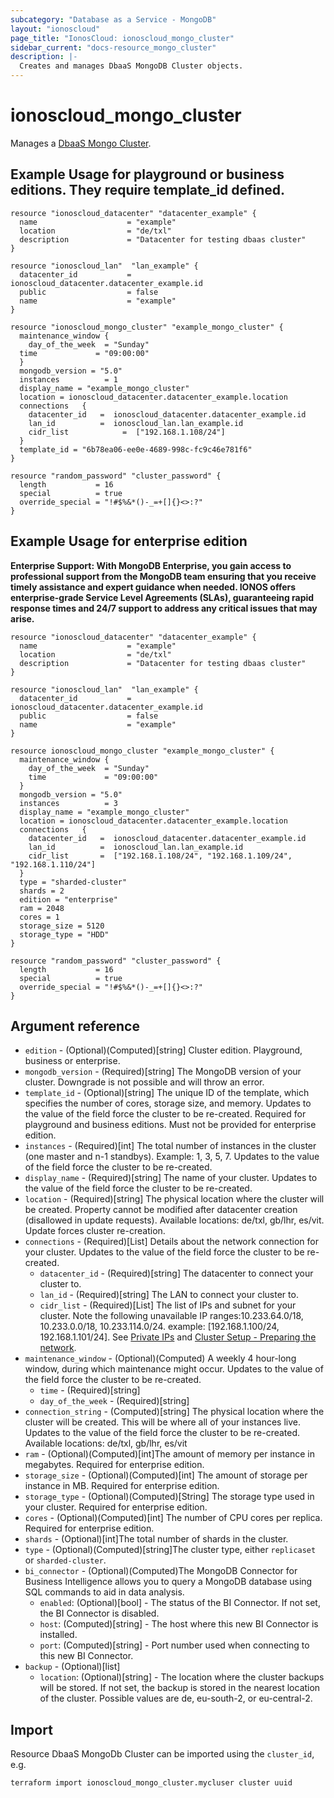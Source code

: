 ```yaml
---
subcategory: "Database as a Service - MongoDB"
layout: "ionoscloud"
page_title: "IonosCloud: ionoscloud_mongo_cluster"
sidebar_current: "docs-resource_mongo_cluster"
description: |-
  Creates and manages DbaaS MongoDB Cluster objects.
---
```


# ionoscloud_mongo_cluster

Manages a [DbaaS Mongo Cluster](https://docs.ionos.com/cloud/databases/mongodb/overview).

## Example Usage for playground or business editions. They require template_id defined.

```hcl
resource "ionoscloud_datacenter" "datacenter_example" {
  name                    = "example"
  location                = "de/txl"
  description             = "Datacenter for testing dbaas cluster"
}

resource "ionoscloud_lan"  "lan_example" {
  datacenter_id           = ionoscloud_datacenter.datacenter_example.id
  public                  = false
  name                    = "example"
}

resource "ionoscloud_mongo_cluster" "example_mongo_cluster" {
  maintenance_window {
    day_of_the_week  = "Sunday"
  time             = "09:00:00"
  }
  mongodb_version = "5.0"
  instances          = 1
  display_name = "example_mongo_cluster"
  location = ionoscloud_datacenter.datacenter_example.location
  connections   {
    datacenter_id   =  ionoscloud_datacenter.datacenter_example.id
    lan_id          =  ionoscloud_lan.lan_example.id
    cidr_list            =  ["192.168.1.108/24"]
  }
  template_id = "6b78ea06-ee0e-4689-998c-fc9c46e781f6"
}

resource "random_password" "cluster_password" {
  length           = 16
  special          = true
  override_special = "!#$%&*()-_=+[]{}<>:?"
}
```
## Example Usage for enterprise edition

**Enterprise Support: With MongoDB Enterprise, you gain access to professional support from the MongoDB team ensuring that you receive timely assistance and expert guidance when needed. IONOS offers enterprise-grade Service Level Agreements (SLAs), guaranteeing rapid response times and 24/7 support to address any critical issues that may arise.**

```hcl
resource "ionoscloud_datacenter" "datacenter_example" {
  name                    = "example"
  location                = "de/txl"
  description             = "Datacenter for testing dbaas cluster"
}

resource "ionoscloud_lan"  "lan_example" {
  datacenter_id           = ionoscloud_datacenter.datacenter_example.id
  public                  = false
  name                    = "example"
}

resource ionoscloud_mongo_cluster "example_mongo_cluster" {
  maintenance_window {
    day_of_the_week  = "Sunday"
    time             = "09:00:00"
  }
  mongodb_version = "5.0"
  instances          = 3
  display_name = "example_mongo_cluster"
  location = ionoscloud_datacenter.datacenter_example.location
  connections   {
    datacenter_id   =  ionoscloud_datacenter.datacenter_example.id
    lan_id          =  ionoscloud_lan.lan_example.id
    cidr_list       =  ["192.168.1.108/24", "192.168.1.109/24", "192.168.1.110/24"]
  }
  type = "sharded-cluster"
  shards = 2
  edition = "enterprise"
  ram = 2048
  cores = 1
  storage_size = 5120
  storage_type = "HDD"
}

resource "random_password" "cluster_password" {
  length           = 16
  special          = true
  override_special = "!#$%&*()-_=+[]{}<>:?"
}
```

## Argument reference

* `edition` - (Optional)(Computed)[string] Cluster edition. Playground, business or enterprise.
* `mongodb_version` - (Required)[string] The MongoDB version of your cluster. Downgrade is not possible and will throw an error.
* `template_id` - (Optional)[string] The unique ID of the template, which specifies the number of cores, storage size, and memory. Updates to the value of the field force the cluster to be re-created. Required for playground and business editions. Must not be provided for enterprise edition.
* `instances` - (Required)[int] The total number of instances in the cluster (one master and n-1 standbys). Example: 1, 3, 5, 7. Updates to the value of the field force the cluster to be re-created.
* `display_name` - (Required)[string] The name of your cluster. Updates to the value of the field force the cluster to be re-created.
* `location` - (Required)[string] The physical location where the cluster will be created. Property cannot be modified after datacenter creation (disallowed in update requests). Available locations: de/txl, gb/lhr, es/vit. Update forces cluster re-creation.
* `connections` - (Required)[List] Details about the network connection for your cluster. Updates to the value of the field force the cluster to be re-created.
    * `datacenter_id` - (Required)[string] The datacenter to connect your cluster to.
    * `lan_id` - (Required)[string] The LAN to connect your cluster to.
    * `cidr_list` - (Required)[List] The list of IPs and subnet for your cluster. Note the following unavailable IP ranges:10.233.64.0/18, 10.233.0.0/18, 10.233.114.0/24. example: [192.168.1.100/24, 192.168.1.101/24]. See [Private IPs](https://www.ionos.com/help/server-cloud-infrastructure/private-network/private-ip-address-ranges/) and [Cluster Setup - Preparing the network](https://docs.ionos.com/cloud/databases/mongodb/api-howtos/create-a-cluster#preparing-the-network).
* `maintenance_window` - (Optional)(Computed) A weekly 4 hour-long window, during which maintenance might occur.  Updates to the value of the field force the cluster to be re-created.
    * `time` - (Required)[string]
    * `day_of_the_week` - (Required)[string]
* `connection_string` - (Computed)[string] The physical location where the cluster will be created. This will be where all of your instances live. Updates to the value of the field force the cluster to be re-created. Available locations: de/txl, gb/lhr, es/vit
* `ram` - (Optional)(Computed)[int]The amount of memory per instance in megabytes. Required for enterprise edition.
* `storage_size` - (Optional)(Computed)[int] The amount of storage per instance in MB. Required for enterprise edition.
* `storage_type` - (Optional)(Computed)[String] The storage type used in your cluster. Required for enterprise edition.
* `cores` - (Optional)(Computed)[int] The number of CPU cores per replica. Required for enterprise edition.
* `shards` - (Optional)[int]The total number of shards in the cluster.
* `type` - (Optional)(Computed)[string]The cluster type, either `replicaset` or `sharded-cluster`.
* `bi_connector` - (Optional)(Computed)The MongoDB Connector for Business Intelligence allows you to query a MongoDB database using SQL commands to aid in data analysis.
  * `enabled`: (Optional)[bool] - The status of the BI Connector. If not set, the BI Connector is disabled. 
  * `host`: (Computed)[string] - The host where this new BI Connector is installed.
  * `port`: (Computed)[string] - Port number used when connecting to this new BI Connector.
* `backup` - (Optional)[list]
  * `location`: (Optional)[string] - The location where the cluster backups will be stored. If not set, the backup is stored in the nearest location of the cluster. Possible values are de, eu-south-2, or eu-central-2.


## Import

Resource DbaaS MongoDb Cluster can be imported using the `cluster_id`, e.g.

```shell
terraform import ionoscloud_mongo_cluster.mycluser cluster uuid
```
